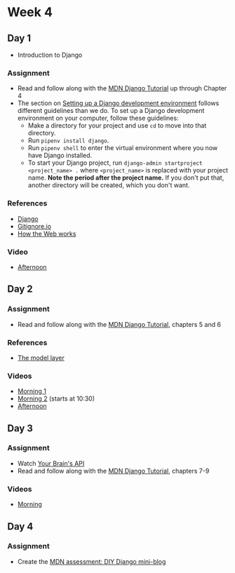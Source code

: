 # Week 4

## Day 1

- Introduction to Django

### Assignment

- Read and follow along with the [MDN Django Tutorial](https://developer.mozilla.org/en-US/docs/Learn/Server-side/Django) up through Chapter 4
- The section on [Setting up a Django development environment](https://developer.mozilla.org/en-US/docs/Learn/Server-side/Django/development_environment) follows different guidelines than we do. To set up a Django development environment on your computer, follow these guidelines:
  - Make a directory for your project and use `cd` to move into that directory.
  - Run `pipenv install django`.
  - Run `pipenv shell` to enter the virtual environment where you now have Django installed.
  - To start your Django project, run `django-admin startproject <project_name> .` where `<project_name>` is replaced with your project name. **Note the period after the project name.** If you don't put that, another directory will be created, which you don't want.

### References

- [Django](https://djangoproject.com/)
- [Gitignore.io](https://gitignore.io)
- [How the Web works](https://developer.mozilla.org/en-US/docs/Learn/Getting_started_with_the_web/How_the_Web_works)

### Video

- [Afternoon](https://drive.google.com/file/d/1CgZMnmuKB45QqEKQeVPssoVr9aa_Fp7i/view)

## Day 2

### Assignment

- Read and follow along with the [MDN Django Tutorial](https://developer.mozilla.org/en-US/docs/Learn/Server-side/Django), chapters 5 and 6

### References

- [The model layer](https://docs.djangoproject.com/en/2.1/#the-model-layer)

### Videos

- [Morning 1](https://drive.google.com/file/d/1SeyM3AfQvANJ9TucXY7OmSL10VixxdY9/view)
- [Morning 2](https://drive.google.com/file/d/1Ay8PTqkpC9HN0f_iAg9SqCs0Zt6mBtlL/view) (starts at 10:30)
- [Afternoon](https://drive.google.com/file/d/1ANAmmWad5jBE7ZniO86Zhgd5xlReN068/view)

## Day 3

### Assignment

- Watch [Your Brain's API](https://www.youtube.com/watch?v=hY14Er6JX2s)
- Read and follow along with the [MDN Django Tutorial](https://developer.mozilla.org/en-US/docs/Learn/Server-side/Django), chapters 7-9

### Videos

- [Morning](https://drive.google.com/file/d/1aymlc1erF_iXRPBFD7Pw6emWpm38IcNc/view)

## Day 4

### Assignment

- Create the [MDN assessment: DIY Django mini-blog](https://developer.mozilla.org/en-US/docs/Learn/Server-side/Django/django_assessment_blog)
